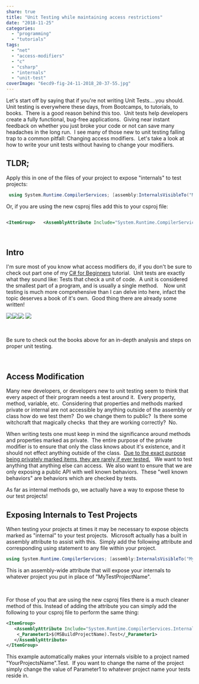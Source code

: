 ```yaml
---
share: true
title: "Unit Testing while maintaining access restrictions"
date: "2018-11-25"
categories: 
  - "programming"
  - "tutorials"
tags: 
  - "net"
  - "access-modifiers"
  - "c"
  - "csharp"
  - "internals"
  - "unit-test"
coverImage: "6ecd9-fig-24-11-2018_20-37-55.jpg"
---
```


Let's start off by saying that if you're not writing Unit Tests....you should.  Unit testing is everywhere these days, from Bootcamps, to tutorials, to books.  There is a good reason behind this too.  Unit tests help developers create a fully functional, bug-free applications.  Giving near instant feedback on whether you just broke your code or not can save many headaches in the long run.  I see many of those new to unit testing falling trap to a common pitfall: Changing access modifiers.  Let's take a look at how to write your unit tests without having to change your modifiers.

## TLDR;

Apply this in one of the files of your project to expose "internals" to test projects:

```csharp
 using System.Runtime.CompilerServices; [assembly:InternalsVisibleTo("MyTestProjectName")]
```

Or, if you are using the new csproj files add this to your csproj file:

```xml

<ItemGroup>   <AssemblyAttribute Include="System.Runtime.CompilerServices.InternalsVisibleTo">     <_Parameter1>$(MSBuildProjectName).Test</_Parameter1>   </AssemblyAttribute> </ItemGroup>

```

 

## Intro

I'm sure most of you know what access modifiers do, if you don't be sure to check out part one of my [C# for Beginners](http://dccoder.com/2017/09/c-for-beginners-part-1/) tutorial.  Unit tests are exactly what they sound like: Tests that check a unit of code.  A unit is considered the smallest part of a program, and is usually a single method.    Now unit testing is much more comprehensive than I can delve into here, infact the topic deserves a book of it's own.  Good thing there are already some written!

[![](//ws-na.amazon-adsystem.com/widgets/q?_encoding=UTF8&ASIN=1788292480&Format=_SL160_&ID=AsinImage&MarketPlace=US&ServiceVersion=20070822&WS=1&tag=dccoder-20&language=en_US)](https://www.amazon.com/NET-Core-Test-Driven-Development/dp/1788292480/ref=as_li_ss_il?ie=UTF8&qid=1543092183&sr=8-1-spons&keywords=unit+tests&psc=1&linkCode=li2&tag=dccoder-20&linkId=28f767f1b724ccb8233891f295694f61&language=en_US)![](https://ir-na.amazon-adsystem.com/e/ir?t=dccoder-20&language=en_US&l=li2&o=1&a=1788292480)[![](//ws-na.amazon-adsystem.com/widgets/q?_encoding=UTF8&ASIN=1617290890&Format=_SL160_&ID=AsinImage&MarketPlace=US&ServiceVersion=20070822&WS=1&tag=dccoder-20&language=en_US)](https://www.amazon.com/dp/1617290890/ref=as_li_ss_il?coliid=I3MT5HW7TVWXDL&colid=OF9KICLQI0VC&psc=0&ref_=lv_ov_lig_dp_it&linkCode=li2&tag=dccoder-20&linkId=46ce73cc11040e9b35d0a4c8f17d58c1&language=en_US) ![](https://ir-na.amazon-adsystem.com/e/ir?t=dccoder-20&language=en_US&l=li2&o=1&a=1617290890)

 

Be sure to check out the books above for an in-depth analysis and steps on proper unit testing.

 

## Access Modification

Many new developers, or developers new to unit testing seem to think that every aspect of their program needs a test around it.  Every property, method, variable, etc.  Considering that properties and methods marked private or internal are not accessible by anything outside of the assembly or class how do we test them?  Do we change them to public?  Is there some witchcraft that magically checks  that they are working correctly?  No.

When writing tests one must keep in mind the significance around methods and properties marked as private.  The entire purpose of the private modifier is to ensure that only the class knows about it's existence, and it should not effect anything outside of the class.  [Due to the exact purpose being privately marked items, they are rarely if ever tested.](https://softwareengineering.stackexchange.com/questions/274937/is-it-bad-practice-to-make-methods-public-solely-for-the-sake-of-unit-testing)   We want to test anything that anything else can access.  We also want to ensure that we are only exposing a public API with well known behaviors.  These "well known behaviors" are behaviors which are checked by tests.

As far as internal methods go, we actually have a way to expose these to our test projects!

## Exposing Internals to Test Projects

When testing your projects at times it may be necessary to expose objects marked as "internal" to your test projects.  Microsoft actually has a built in assembly attribute to assist with this.  Simply add the following attribute and corresponding using statement to any file within your project.

```csharp
using System.Runtime.CompilerServices; [assembly:InternalsVisibleTo("MyTestProjectName")] 
```

This is an assembly-wide attribute that will expose your internals to whatever project you put in place of "MyTestProjectName".

 

For those of you that are using the new csproj files there is a much cleaner method of this. Instead of adding the attribute you can simply add the following to your csproj file to perform the same thing:

```xml
<ItemGroup>
   <AssemblyAttribute Include="System.Runtime.CompilerServices.InternalsVisibleTo">     
    <_Parameter1>$(MSBuildProjectName).Test</_Parameter1>   
   </AssemblyAttribute> 
</ItemGroup> 
```

This example automatically makes your internals visible to a project named "YourProjectsName".Test.  If you want to change the name of the project simply change the value of Parameter1 to whatever project name your tests reside in.

